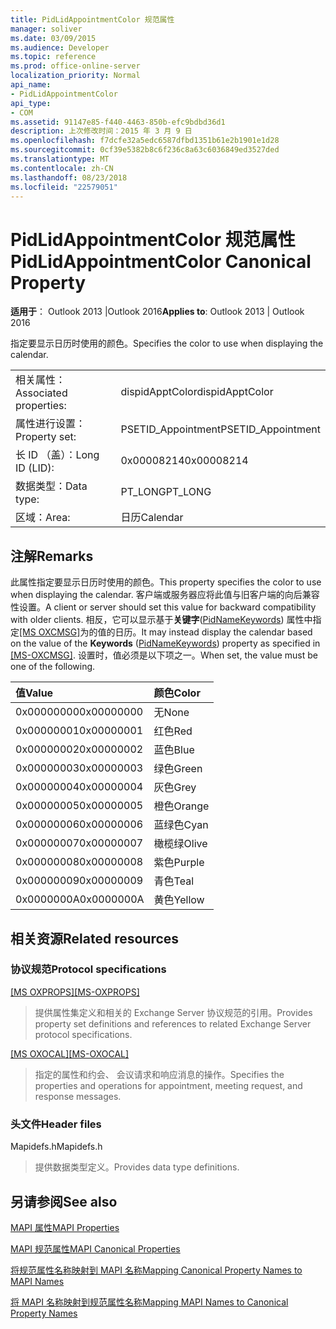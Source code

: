 ```yaml
---
title: PidLidAppointmentColor 规范属性
manager: soliver
ms.date: 03/09/2015
ms.audience: Developer
ms.topic: reference
ms.prod: office-online-server
localization_priority: Normal
api_name:
- PidLidAppointmentColor
api_type:
- COM
ms.assetid: 91147e85-f440-4463-850b-efc9bdbd36d1
description: 上次修改时间：2015 年 3 月 9 日
ms.openlocfilehash: f7dcfe32a5edc6587dfbd1351b61e2b1901e1d28
ms.sourcegitcommit: 0cf39e5382b8c6f236c8a63c6036849ed3527ded
ms.translationtype: MT
ms.contentlocale: zh-CN
ms.lasthandoff: 08/23/2018
ms.locfileid: "22579051"
---
```

# <a name="pidlidappointmentcolor-canonical-property"></a><span data-ttu-id="82a4f-103">PidLidAppointmentColor 规范属性</span><span class="sxs-lookup"><span data-stu-id="82a4f-103">PidLidAppointmentColor Canonical Property</span></span>

  
  
<span data-ttu-id="82a4f-104">**适用于**： Outlook 2013 |Outlook 2016</span><span class="sxs-lookup"><span data-stu-id="82a4f-104">**Applies to**: Outlook 2013 | Outlook 2016</span></span> 
  
<span data-ttu-id="82a4f-105">指定要显示日历时使用的颜色。</span><span class="sxs-lookup"><span data-stu-id="82a4f-105">Specifies the color to use when displaying the calendar.</span></span>
  
|||
|:-----|:-----|
|<span data-ttu-id="82a4f-106">相关属性：</span><span class="sxs-lookup"><span data-stu-id="82a4f-106">Associated properties:</span></span>  <br/> |<span data-ttu-id="82a4f-107">dispidApptColor</span><span class="sxs-lookup"><span data-stu-id="82a4f-107">dispidApptColor</span></span>  <br/> |
|<span data-ttu-id="82a4f-108">属性进行设置：</span><span class="sxs-lookup"><span data-stu-id="82a4f-108">Property set:</span></span>  <br/> |<span data-ttu-id="82a4f-109">PSETID_Appointment</span><span class="sxs-lookup"><span data-stu-id="82a4f-109">PSETID_Appointment</span></span>  <br/> |
|<span data-ttu-id="82a4f-110">长 ID （盖）：</span><span class="sxs-lookup"><span data-stu-id="82a4f-110">Long ID (LID):</span></span>  <br/> |<span data-ttu-id="82a4f-111">0x00008214</span><span class="sxs-lookup"><span data-stu-id="82a4f-111">0x00008214</span></span>  <br/> |
|<span data-ttu-id="82a4f-112">数据类型：</span><span class="sxs-lookup"><span data-stu-id="82a4f-112">Data type:</span></span>  <br/> |<span data-ttu-id="82a4f-113">PT_LONG</span><span class="sxs-lookup"><span data-stu-id="82a4f-113">PT_LONG</span></span>  <br/> |
|<span data-ttu-id="82a4f-114">区域：</span><span class="sxs-lookup"><span data-stu-id="82a4f-114">Area:</span></span>  <br/> |<span data-ttu-id="82a4f-115">日历</span><span class="sxs-lookup"><span data-stu-id="82a4f-115">Calendar</span></span>  <br/> |
   
## <a name="remarks"></a><span data-ttu-id="82a4f-116">注解</span><span class="sxs-lookup"><span data-stu-id="82a4f-116">Remarks</span></span>

<span data-ttu-id="82a4f-117">此属性指定要显示日历时使用的颜色。</span><span class="sxs-lookup"><span data-stu-id="82a4f-117">This property specifies the color to use when displaying the calendar.</span></span> <span data-ttu-id="82a4f-118">客户端或服务器应将此值与旧客户端的向后兼容性设置。</span><span class="sxs-lookup"><span data-stu-id="82a4f-118">A client or server should set this value for backward compatibility with older clients.</span></span> <span data-ttu-id="82a4f-119">相反，它可以显示基于**关键字**([PidNameKeywords](pidnamekeywords-canonical-property.md)) 属性中指定[[MS OXCMSG]](http://msdn.microsoft.com/library/7fd7ec40-deec-4c06-9493-1bc06b349682%28Office.15%29.aspx)为的值的日历。</span><span class="sxs-lookup"><span data-stu-id="82a4f-119">It may instead display the calendar based on the value of the **Keywords** ([PidNameKeywords](pidnamekeywords-canonical-property.md)) property as specified in [[MS-OXCMSG]](http://msdn.microsoft.com/library/7fd7ec40-deec-4c06-9493-1bc06b349682%28Office.15%29.aspx).</span></span> <span data-ttu-id="82a4f-120">设置时，值必须是以下项之一。</span><span class="sxs-lookup"><span data-stu-id="82a4f-120">When set, the value must be one of the following.</span></span>
  
|<span data-ttu-id="82a4f-121">**值**</span><span class="sxs-lookup"><span data-stu-id="82a4f-121">**Value**</span></span>|<span data-ttu-id="82a4f-122">**颜色**</span><span class="sxs-lookup"><span data-stu-id="82a4f-122">**Color**</span></span>|
|:-----|:-----|
|<span data-ttu-id="82a4f-123">0x00000000</span><span class="sxs-lookup"><span data-stu-id="82a4f-123">0x00000000</span></span>  <br/> |<span data-ttu-id="82a4f-124">无</span><span class="sxs-lookup"><span data-stu-id="82a4f-124">None</span></span>  <br/> |
|<span data-ttu-id="82a4f-125">0x00000001</span><span class="sxs-lookup"><span data-stu-id="82a4f-125">0x00000001</span></span>  <br/> |<span data-ttu-id="82a4f-126">红色</span><span class="sxs-lookup"><span data-stu-id="82a4f-126">Red</span></span>  <br/> |
|<span data-ttu-id="82a4f-127">0x00000002</span><span class="sxs-lookup"><span data-stu-id="82a4f-127">0x00000002</span></span>  <br/> |<span data-ttu-id="82a4f-128">蓝色</span><span class="sxs-lookup"><span data-stu-id="82a4f-128">Blue</span></span>  <br/> |
|<span data-ttu-id="82a4f-129">0x00000003</span><span class="sxs-lookup"><span data-stu-id="82a4f-129">0x00000003</span></span>  <br/> |<span data-ttu-id="82a4f-130">绿色</span><span class="sxs-lookup"><span data-stu-id="82a4f-130">Green</span></span>  <br/> |
|<span data-ttu-id="82a4f-131">0x00000004</span><span class="sxs-lookup"><span data-stu-id="82a4f-131">0x00000004</span></span>  <br/> |<span data-ttu-id="82a4f-132">灰色</span><span class="sxs-lookup"><span data-stu-id="82a4f-132">Grey</span></span>  <br/> |
|<span data-ttu-id="82a4f-133">0x00000005</span><span class="sxs-lookup"><span data-stu-id="82a4f-133">0x00000005</span></span>  <br/> |<span data-ttu-id="82a4f-134">橙色</span><span class="sxs-lookup"><span data-stu-id="82a4f-134">Orange</span></span>  <br/> |
|<span data-ttu-id="82a4f-135">0x00000006</span><span class="sxs-lookup"><span data-stu-id="82a4f-135">0x00000006</span></span>  <br/> |<span data-ttu-id="82a4f-136">蓝绿色</span><span class="sxs-lookup"><span data-stu-id="82a4f-136">Cyan</span></span>  <br/> |
|<span data-ttu-id="82a4f-137">0x00000007</span><span class="sxs-lookup"><span data-stu-id="82a4f-137">0x00000007</span></span>  <br/> |<span data-ttu-id="82a4f-138">橄榄绿</span><span class="sxs-lookup"><span data-stu-id="82a4f-138">Olive</span></span>  <br/> |
|<span data-ttu-id="82a4f-139">0x00000008</span><span class="sxs-lookup"><span data-stu-id="82a4f-139">0x00000008</span></span>  <br/> |<span data-ttu-id="82a4f-140">紫色</span><span class="sxs-lookup"><span data-stu-id="82a4f-140">Purple</span></span>  <br/> |
|<span data-ttu-id="82a4f-141">0x00000009</span><span class="sxs-lookup"><span data-stu-id="82a4f-141">0x00000009</span></span>  <br/> |<span data-ttu-id="82a4f-142">青色</span><span class="sxs-lookup"><span data-stu-id="82a4f-142">Teal</span></span>  <br/> |
|<span data-ttu-id="82a4f-143">0x0000000A</span><span class="sxs-lookup"><span data-stu-id="82a4f-143">0x0000000A</span></span>  <br/> |<span data-ttu-id="82a4f-144">黄色</span><span class="sxs-lookup"><span data-stu-id="82a4f-144">Yellow</span></span>  <br/> |
   
## <a name="related-resources"></a><span data-ttu-id="82a4f-145">相关资源</span><span class="sxs-lookup"><span data-stu-id="82a4f-145">Related resources</span></span>

### <a name="protocol-specifications"></a><span data-ttu-id="82a4f-146">协议规范</span><span class="sxs-lookup"><span data-stu-id="82a4f-146">Protocol specifications</span></span>

<span data-ttu-id="82a4f-147">[[MS OXPROPS]](http://msdn.microsoft.com/library/f6ab1613-aefe-447d-a49c-18217230b148%28Office.15%29.aspx)</span><span class="sxs-lookup"><span data-stu-id="82a4f-147">[[MS-OXPROPS]](http://msdn.microsoft.com/library/f6ab1613-aefe-447d-a49c-18217230b148%28Office.15%29.aspx)</span></span>
  
> <span data-ttu-id="82a4f-148">提供属性集定义和相关的 Exchange Server 协议规范的引用。</span><span class="sxs-lookup"><span data-stu-id="82a4f-148">Provides property set definitions and references to related Exchange Server protocol specifications.</span></span>
    
<span data-ttu-id="82a4f-149">[[MS OXOCAL]](http://msdn.microsoft.com/library/09861fde-c8e4-4028-9346-e7c214cfdba1%28Office.15%29.aspx)</span><span class="sxs-lookup"><span data-stu-id="82a4f-149">[[MS-OXOCAL]](http://msdn.microsoft.com/library/09861fde-c8e4-4028-9346-e7c214cfdba1%28Office.15%29.aspx)</span></span>
  
> <span data-ttu-id="82a4f-150">指定的属性和约会、 会议请求和响应消息的操作。</span><span class="sxs-lookup"><span data-stu-id="82a4f-150">Specifies the properties and operations for appointment, meeting request, and response messages.</span></span>
    
### <a name="header-files"></a><span data-ttu-id="82a4f-151">头文件</span><span class="sxs-lookup"><span data-stu-id="82a4f-151">Header files</span></span>

<span data-ttu-id="82a4f-152">Mapidefs.h</span><span class="sxs-lookup"><span data-stu-id="82a4f-152">Mapidefs.h</span></span>
  
> <span data-ttu-id="82a4f-153">提供数据类型定义。</span><span class="sxs-lookup"><span data-stu-id="82a4f-153">Provides data type definitions.</span></span>
    
## <a name="see-also"></a><span data-ttu-id="82a4f-154">另请参阅</span><span class="sxs-lookup"><span data-stu-id="82a4f-154">See also</span></span>



[<span data-ttu-id="82a4f-155">MAPI 属性</span><span class="sxs-lookup"><span data-stu-id="82a4f-155">MAPI Properties</span></span>](mapi-properties.md)
  
[<span data-ttu-id="82a4f-156">MAPI 规范属性</span><span class="sxs-lookup"><span data-stu-id="82a4f-156">MAPI Canonical Properties</span></span>](mapi-canonical-properties.md)
  
[<span data-ttu-id="82a4f-157">将规范属性名称映射到 MAPI 名称</span><span class="sxs-lookup"><span data-stu-id="82a4f-157">Mapping Canonical Property Names to MAPI Names</span></span>](mapping-canonical-property-names-to-mapi-names.md)
  
[<span data-ttu-id="82a4f-158">将 MAPI 名称映射到规范属性名称</span><span class="sxs-lookup"><span data-stu-id="82a4f-158">Mapping MAPI Names to Canonical Property Names</span></span>](mapping-mapi-names-to-canonical-property-names.md)


